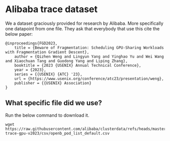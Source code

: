 # Alibaba trace dataset

We a dataset graciously provided for research by Alibaba.
More specifically one datapoint from one file.
They ask that everybody that use this cite the below paper:

```
@inproceedings{FGD2023,
    title = {Beware of Fragmentation: Scheduling GPU-Sharing Workloads with Fragmentation Gradient Descent},
    author = {Qizhen Weng and Lingyun Yang and Yinghao Yu and Wei Wang and Xiaochuan Tang and Guodong Yang and Liping Zhang},
    booktitle = {2023 {USENIX} Annual Technical Conference},
    year = {2023},
    series = {{USENIX} {ATC} '23},
    url = {https://www.usenix.org/conference/atc23/presentation/weng},
    publisher = {{USENIX} Association}
}
```

## What specific file did we use?

Run the below command to download it.

```
wget https://raw.githubusercontent.com/alibaba/clusterdata/refs/heads/master/cluster-trace-gpu-v2023/csv/openb_pod_list_default.csv
```

